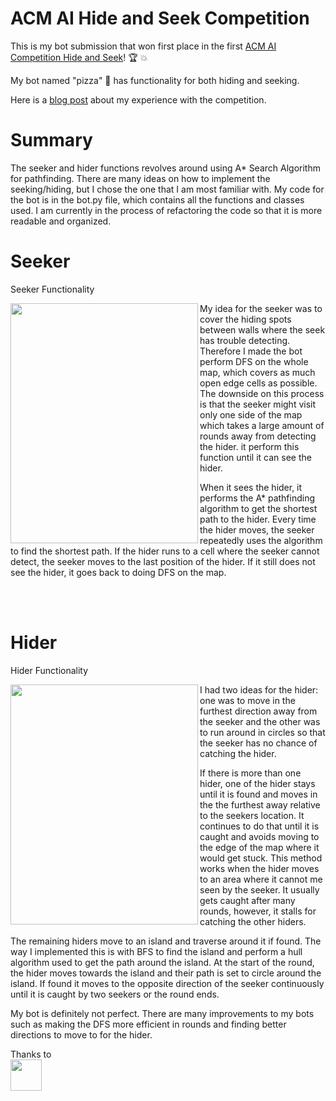 # ACM AI Hide and Seek Competition

This is my bot submission that won first place in the first [ACM AI Competition Hide and Seek](https://ai.acmucsd.com/)! :trophy: :boom: 

My bot named "pizza" :pizza: has functionality for both hiding and seeking.

Here is a [blog post](https://medium.com/acmucsd/how-to-hide-from-ai-the-winner-interview-82a59aed5b0b) about my experience with the competition.
# Summary

The seeker and hider functions revolves around using A* Search Algorithm for pathfinding. There are many ideas on how to implement the seeking/hiding, but I chose the one that I am most familiar with. My code for the bot is in the bot.py file, which contains all the functions and classes used. I am currently in the process of refactoring the code so that it is more readable and organized.

# Seeker

Seeker Functionality

<img src="/demo/seeker.gif" align="left" width="300" height="384"/>

My idea for the seeker was to cover the hiding spots between walls where the seek has trouble detecting. Therefore I made the bot perform DFS on the whole map, which covers as much open edge cells as possible. The downside on this process is that the seeker might visit only one side of the map which takes a large amount of rounds away from detecting the hider. it perform this function until it can see the hider.

When it sees the hider, it performs the A* pathfinding algorithm to get the shortest path to the hider. Every time the hider moves, the seeker repeatedly uses the algorithm to find the shortest path. If the hider runs to a cell where the seeker cannot detect, the seeker moves to the last position of the hider. If it still does not see the hider, it goes back to doing DFS on the map.

<br><br>

# Hider

Hider Functionality

<img src="/demo/hider.gif" align="left" width="300" height="384"/>

I had two ideas for the hider: one was to move in the furthest direction away from the seeker and the other was to run around in circles so that the seeker has no chance of catching the hider.

If there is more than one hider, one of the hider stays until it is found and moves in the the furthest away relative to the seekers location. It continues to do that until it is caught and avoids moving to the edge of the map where it would get stuck. This method works when the hider moves to an area where it cannot me seen by the seeker. It usually gets caught after many rounds, however, it stalls for catching the other hiders.

The remaining hiders move to an island and traverse around it if found. The way I implemented this is with BFS to find the island and perform a hull algorithm used to get the path around the island. At the start of the round, the hider moves towards the island and their path is set to circle around the island. If found it moves to the opposite direction of the seeker continuously until it is caught by two seekers or the round ends.

My bot is definitely not perfect. There are many improvements to my bots such as making the DFS more efficient in rounds and finding better directions to move to for the hider.


Thanks to <br>
<img src="https://avatars3.githubusercontent.com/u/48527658?s=200&v=4s=30" align="center" width="50" height="50" />
